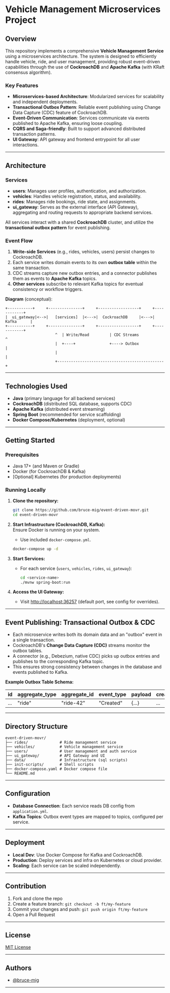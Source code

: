 # Vehicle Management Microservices Project

## Overview

This repository implements a comprehensive **Vehicle Management Service** using a microservices architecture. The system is designed to efficiently handle vehicle, ride, and user management, providing robust event-driven capabilities through the use of **CockroachDB** and **Apache Kafka** (with KRaft consensus algorithm).

### Key Features

- **Microservices-based Architecture**: Modularized services for scalability and independent deployments.
- **Transactional Outbox Pattern**: Reliable event publishing using Change Data Capture (CDC) feature of CockroachDB.
- **Event-Driven Communication**: Services communicate via events published to Apache Kafka, ensuring loose coupling.
- **CQRS and Saga-friendly**: Built to support advanced distributed transaction patterns.
- **UI Gateway**: API gateway and frontend entrypoint for all user interactions.

---

## Architecture

### Services

- **users**: Manages user profiles, authentication, and authorization.
- **vehicles**: Handles vehicle registration, status, and availability.
- **rides**: Manages ride bookings, ride state, and assignments.
- **ui_gateway**: Serves as the external interface (API Gateway), aggregating and routing requests to appropriate backend services.

All services interact with a shared **CockroachDB** cluster, and utilize the **transactional outbox pattern** for event publishing.

### Event Flow

1. **Write-side Services** (e.g., rides, vehicles, users) persist changes to CockroachDB.
2. Each service writes domain events to its own **outbox table** within the same transaction.
3. CDC streams capture new outbox entries, and a connector publishes them as events to **Apache Kafka** topics.
4. **Other services** subscribe to relevant Kafka topics for eventual consistency or workflow triggers.

**Diagram** (conceptual):

```
+-----------+     +---------------+     +------------------+     +------------+
|  ui_gateway|<-->|   [services]  |<--->|  CockroachDB     |<--->| Kafka      |
+-----------+     +---------------+     +------------------+     +------------+
                      ^  | Write/Read         | CDC Streams           ^
                      |  +----+               +----> Outbox           |
                      |                                               |
                      +-----------------------------------------------+
```

---

## Technologies Used

- **Java** (primary language for all backend services)
- **CockroachDB** (distributed SQL database, supports CDC)
- **Apache Kafka** (distributed event streaming)
- **Spring Boot** (recommended for service scaffolding)
- **Docker Compose/Kubernetes** (deployment, optional)

---

## Getting Started

### Prerequisites

- Java 17+ (and Maven or Gradle)
- Docker (for CockroachDB & Kafka)
- [Optional] Kubernetes (for production deployments)

### Running Locally

1. **Clone the repository:**
   ```sh
   git clone https://github.com/bruce-mig/event-driven-movr.git
   cd event-driven-movr
   ```

2. **Start Infrastructure (CockroachDB, Kafka):**  
      Ensure Docker is running on your system.
    - Use included `docker-compose.yml`.
   ```sh
   docker-compose up -d
   ```

3. **Start Services:**
    - For each service (`users`, `vehicles`, `rides`, `ui_gateway`):
      ```sh
      cd <service-name>
      ./mvnw spring-boot:run
      ```

4. **Access the UI Gateway:**
    - Visit [http://localhost:36257](http://localhost:36257) (default port, see config for overrides).

---

## Event Publishing: Transactional Outbox & CDC

- Each microservice writes both its domain data and an "outbox" event in a single transaction.
- CockroachDB's **Change Data Capture (CDC)** streams monitor the outbox tables.
- A connector (e.g., Debezium, native CDC) picks up outbox entries and publishes to the corresponding Kafka topic.
- This ensures strong consistency between changes in the database and events published to Kafka.

**Example Outbox Table Schema:**

| id | aggregate_type | aggregate_id | event_type | payload | created_at |
|----|---------------|--------------|------------|---------|------------|
|... |   "ride"      |   "ride-42"  | "Created"  | {...}   | ...        |

---

## Directory Structure

```
event-driven-movr/
├── rides/              # Ride management service
├── vehicles/           # Vehicle management service
├── users/              # User management and auth service
├── ui_gateway/         # API Gateway and UI
├── data/               # Infrastructure (sql scripts)
├── init-scripts/       # Shell scripts 
├── docker-compose.yaml # Docker compose file 
└── README.md
```

---

[//]: # (## Service APIs)

[//]: # ()
[//]: # (Each service exposes REST APIs documented via [Swagger/OpenAPI]&#40;http://localhost:8080/swagger-ui.html&#41;.)

[//]: # ()
[//]: # (- **users**: `/api/users/*`)

[//]: # (- **vehicles**: `/api/vehicles/*`)

[//]: # (- **rides**: `/api/rides/*`)

[//]: # (- **ui_gateway**: `/api/*` &#40;aggregated endpoints&#41;)

[//]: # ()
[//]: # (---)

## Configuration

- **Database Connection**: Each service reads DB config from `application.yml`.
- **Kafka Topics**: Outbox event types are mapped to topics, configured per service.

[//]: # (- **CDC Connector**: See `/infra` for CDC → Kafka connector configuration.)

---

## Deployment

- **Local Dev**: Use Docker Compose for Kafka and CockroachDB.
- **Production**: Deploy services and infra on Kubernetes or cloud provider.
- **Scaling**: Each service can be scaled independently.

---

## Contribution

1. Fork and clone the repo
2. Create a feature branch: `git checkout -b ft/my-feature`
3. Commit your changes and push: `git push origin ft/my-feature`
4. Open a Pull Request

---

## License

[MIT License](LICENSE)

---

## Authors

- [@bruce-mig](https://github.com/bruce-mig)

---
